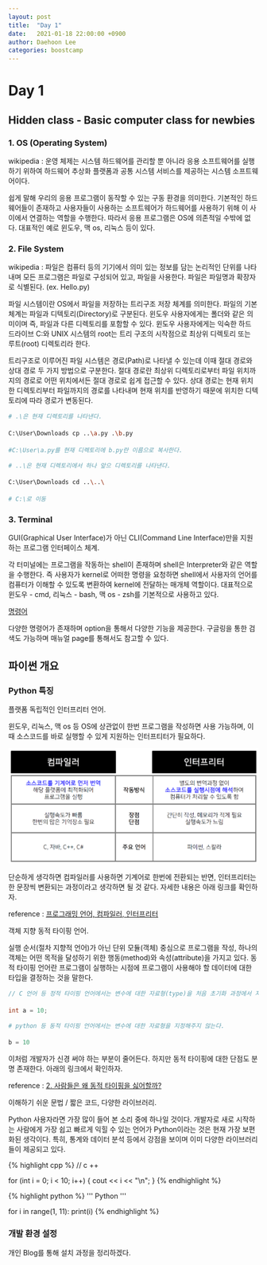 ```yaml
---
layout: post
title:  "Day 1"
date:   2021-01-18 22:00:00 +0900
author: Daehoon Lee
categories: boostcamp
---
```


# Day 1

## Hidden class - Basic computer class for newbies

### 1. OS (Operating System)

wikipedia : 운영 체제는 시스템 하드웨어를 관리할 뿐 아니라 응용 소프트웨어를 실행하기 위하여 하드웨어 추상화 플랫폼과 공통 시스템 서비스를 제공하는 시스템 소프트웨어이다.

쉽게 말해 우리의 응용 프로그램이 동작할 수 있는 구동 환경을 의미한다. 기본적인 하드웨어들이 존재하고 사용자들이 사용하는 소프트웨어가 하드웨어를 사용하기 위해 이 사이에서 연결하는 역할을 수행한다. 따라서 응용 프로그램은 OS에 의존적일 수밖에 없다. 대표적인 예로 윈도우, 맥 os, 리눅스 등이 있다.

### 2. File System

wikipedia : 파일은 컴퓨터 등의 기기에서 의미 있는 정보를 담는 논리적인 단위를 나타내며 모든 프로그램은 파일로 구성되어 있고, 파일을 사용한다. 파일은 파일명과 확장자로 식별된다. (ex. Hello.py)

파일 시스템이란 OS에서 파일을 저장하는 트리구조 저장 체계를 의미한다. 파일의 기본 체계는 파일과 디텍토리(Directory)로 구분된다. 윈도우 사용자에게는 폴더와 같은 의미이며 즉, 파일과 다른 디렉토리를 포함할 수 있다. 윈도우 사용자에게는 익숙한 하드 드라이브 C:와 UNIX 시스템의 root는 트리 구조의 시작점으로 최상위 디렉토리 또는 루트(root) 디렉토리라 한다.

트리구조로 이루어진 파일 시스템은 경로(Path)로 나타낼 수 있는데 이때 절대 경로와 상대 경로 두 가지 방법으로 구분한다. 절대 경로란 최상위 디렉토리로부터 파일 위치까지의 경로로 어떤 위치에서든 절대 경로로 쉽게 접근할 수 있다. 상대 경로는 현재 위치한 디렉토리부터 파일까지의 경로를 나타내며 현재 위치를 반영하기 때문에 위치한 디텍토리에 따라 경로가 변동된다.

```bash
# .\은 현재 디렉토리를 나타낸다.

C:\User\Downloads cp ..\a.py .\b.py

#C:\User\a.py를 현재 디렉토리에 b.py란 이름으로 복사한다.
```

```bash
# ..\은 현재 디렉토리에서 하나 앞으 디렉토리를 나타낸다.

C:\User\Downloads cd ..\..\

# C:\로 이동
```

### 3. Terminal

GUI(Graphical User Interface)가 아닌 CLI(Command Line Interface)만을 지원하는 프로그램 인터페이스 체계.

각 터미널에는 프로그램을 작동하는 shell이 존재하며 shell은 Interpreter와 같은 역할을 수행한다. 즉 사용자가 kernel로 어떠한 명령을 요청하면 shell에서 사용자의 언어를 컴퓨터가 이해할 수 있도록 변환하여 kernel에 전달하는 매개체 역할이다. 대표적으로 윈도우 - cmd, 리눅스 - bash, 맥 os - zsh를 기본적으로 사용하고 있다.

[명령어](https://www.notion.so/60489768cdeb45688dbc0d05cbaa52f2)

다양한 명령어가 존재하며 option을 통해서 다양한 기능을 제공한다. 구글링을 통한 검색도 가능하며 매뉴얼 page를 통해서도 참고할 수 있다.

## 파이썬 개요

### Python 특징

플랫폼 독립적인 인터프리터 언어.

윈도우, 리눅스, 맥 os 등 OS에 상관없이 한번 프로그램을 작성하면 사용 가능하며, 이때 소스코드를 바로 실행할 수 있게 지원하는 인터프티터가 필요하다.

![Untitled.png](/assets/images/Untitled.png)

단순하게 생각하면 컴파일러를 사용하면 기계어로 한번에 전환되는 반면, 인터프리터는 한 문장씩 변환되는 과정이라고 생각하면 될 것 같다. 자세한 내용은 아래 링크를 확인하자.

reference : [프로그래밍 언어, 컴파일러, 인터프리터](https://imasoftwareengineer.tistory.com/43)

객체 지향 동적 타이핑 언어.

실행 순서(절차 지향적 언어)가 아닌 단위 모듈(객체) 중심으로 프로그램을 작성, 하나의 객체는 어떤 목적을 달성하기 위한 행동(method)와 속성(attribute)을 가지고 있다. 동적 타이핑 언어란 프로그램이 실행하는 시점에 프로그램이 사용해야 할 데이터에 대한 타입을 결정하는 것을 말한다. 

```c
// C 언어 등 정적 타이핑 언어에서는 변수에 대한 자료형(type)을 처음 초기화 과정에서 지정한다.

int a = 10;
```

```python
# python 등 동적 타이핑 언어에서는 변수에 대한 자료형을 지정해주지 않는다.

b = 10
```

이처럼 개발자가 신경 써야 하는 부분이 줄어든다. 하지만 동적 타이핑에 대한 단점도 분명 존재한다. 아래의 링크에서 확인하자.

reference : [2. 사람들은 왜 동적 타이핑을 싫어할까?](https://pubul.tistory.com/153)

이해하기 쉬운 문법 / 짧은 코드, 다양한 라이브러리.

Python 사용자라면 가장 많이 들어 본 소리 중에 하나일 것이다. 개발자로 새로 시작하는 사람에게 가장 쉽고 빠르게 익힐 수 있는 언어가 Python이라는 것은 현재 가장 보편화된 생각이다. 특히, 통계와 데이터 분석 등에서 강점을 보이며 이미 다양한 라이브러리들이 제공되고 있다.

{% highlight cpp %}
// c ++

for (int i = 0; i < 10; i++) {
	cout << i << "\n";
}
{% endhighlight %}

{% highlight python %}
''' Python '''
 
for i in range(1, 11):
	print(i)
{% endhighlight %}

### 개발 환경 설정

개인 Blog를 통해 설치 과정을 정리하겠다.